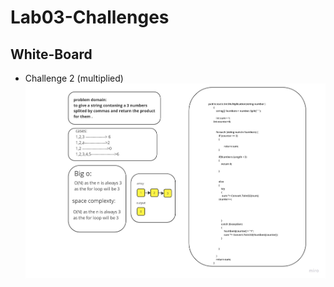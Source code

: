 # Lab03-Challenges

## White-Board
- Challenge 2 (multiplied)
![White-Board](https://github.com/abdarahman-shaheen/Lab03-Challenge/blob/master/Lab-3.jpg)
